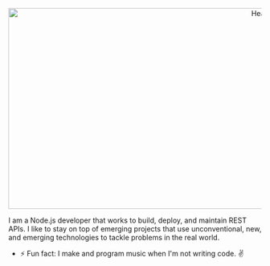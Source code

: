 <p 
   align="center"
   margin="5px"
   >
  <img width="1000" img height="400" src="https://github.com/colemicr/colemicr/blob/main/img/Header-Final.gif" alt="Header">
</p>

I am a Node.js developer that works to build, deploy, and maintain REST APIs. I like to stay on top of emerging projects that use unconventional, new, and emerging technologies to tackle problems in the real world.

- ⚡ Fun fact: I make and program music when I'm not writing code. :v:


